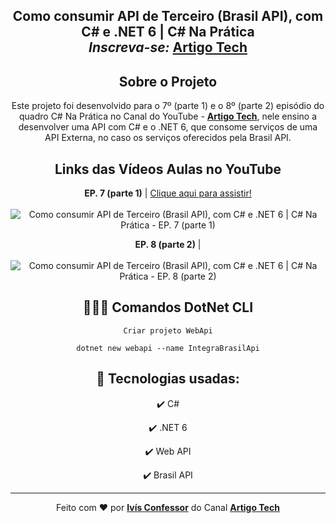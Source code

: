 <h2 align="center">
    Como consumir API de Terceiro (Brasil API), com C# e .NET 6 | C# Na Prática
    <br />
    <strong><em>Inscreva-se: </em><a href="https://youtube.com/artigotech?sub_confirmation=1">Artigo Tech</a></strong>
</h1>

<div align="center">

## Sobre o Projeto

<p>
    Este projeto foi desenvolvido para o 7º (parte 1) e o 8º (parte 2) episódio do quadro C# Na Prática no Canal do YouTube - <strong><a href="https://www.youtube.com/channel/UCHeVeHuy4m3HorYWirak2dg">Artigo Tech</a></strong>,
    nele ensino a desenvolver uma API com C# e o .NET 6, que consome serviços
    de uma API Externa, no caso os serviços oferecidos pela Brasil API.
    <br />
</p>

</div>

<div align="center">

## Links das Vídeos Aulas no YouTube

<p>
    <strong>EP. 7 (parte 1)</strong> | <a href="https://www.youtube.com/watch?v=Xl9VYiUSArU">Clique aqui para assistir!</a>
    <br />
    <br />
    <img 
        src="https://i.ytimg.com/vi/Xl9VYiUSArU/maxresdefault.jpg" 
        alt="Como consumir API de Terceiro (Brasil API), com C# e .NET 6 | C# Na Prática - EP. 7 (parte 1)"
    />
</p>

<p>
    <strong>EP. 8 (parte 2)</strong> | <a href="https://youtu.be/bgAYM6loNnI"><a/>
    <br />
    <br />
    <img 
        src="https://i.ytimg.com/vi/bgAYM6loNnI/maxresdefault.jpg" 
        alt="Como consumir API de Terceiro (Brasil API), com C# e .NET 6 | C# Na Prática - EP. 8 (parte 2)"
    />
</p>

</div>

<div align="center">

## 👨🏽‍💻 Comandos DotNet CLI
 
`Criar projeto WebApi`
```
dotnet new webapi --name IntegraBrasilApi
```

</div>

<div align="center">

## 🚀 Tecnologias usadas:

✔️ C#

✔️ .NET 6

✔️ Web API

✔️ Brasil API

</div>

<hr />

<div align="center">
    Feito com <span role="img" aria-label="coração">❤️</span> por <strong><a href="https://github.com/ivisconfessor">Ivís Confessor</a></strong> 
    do Canal <strong><a href="https://youtube.com/artigotech?sub_confirmation=1">Artigo Tech</a></strong>
</div>
